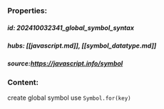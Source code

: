 ### Properties:


##### id: 202410032341_global_symbol_syntax
##### hubs: [[javascript.md]], [[symbol_datatype.md]]
##### source:https://javascript.info/symbol


### Content:

create global symbol use `Symbol.for(key)` 